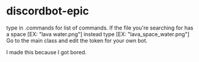 # discordbot-epic
type in .commands for list of commands. 
If the file you're searching for has a space [EX: "lava water.png"] instead type [EX: "lava_space_water.png"]
Go to the main class and edit the token for your own bot.

I made this because I got bored.
